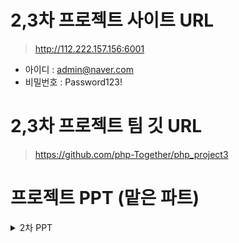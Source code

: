 
# 2,3차 프로젝트 사이트 URL
> http://112.222.157.156:6001
- 아이디 : admin@naver.com
- 비밀번호 : Password123!

# 2,3차 프로젝트 팀 깃 URL
> https://github.com/php-Together/php_project3

# 프로젝트 PPT (맡은 파트)
<details markdown="1">
<summary>2차 PPT</summary>
  
![image](https://github.com/kktofu720/PHP-2nd-project/assets/142575027/c6b77422-c765-4974-987c-245c51e50695)
![image](https://github.com/kktofu720/PHP-2nd-project/assets/142575027/9994295b-c0a8-4e52-9ed8-f0eedae51778)
![image](https://github.com/kktofu720/PHP-2nd-project/assets/142575027/888d8e8d-0876-470d-b54f-e7420090f7cd)
![image](https://github.com/kktofu720/PHP-2nd-project/assets/142575027/1078d73f-8804-42cb-bfad-9c576b52f904)
![image](https://github.com/kktofu720/PHP-2nd-project/assets/142575027/e8d01832-9bb3-43c4-be0a-8999242e6870)
![image](https://github.com/kktofu720/PHP-2nd-project/assets/142575027/cd2e506f-b0be-4a4a-800e-748b82aec676)
![image](https://github.com/kktofu720/PHP-2nd-project/assets/142575027/553bb0ed-0ea0-413a-a511-52e5196eb5ac)
![image](https://github.com/kktofu720/PHP-2nd-project/assets/142575027/bc05e29c-14f1-497e-ad26-3102e316da42)
![image](https://github.com/kktofu720/PHP-2nd-project/assets/142575027/6a292dd0-c644-41fc-b014-e91303cd858e)
![image](https://github.com/kktofu720/PHP-2nd-project/assets/142575027/b76b7cd7-be91-431d-8181-31a6cb65331a)
![image](https://github.com/kktofu720/PHP-2nd-project/assets/142575027/33021c0d-8fd8-4d13-8942-0e405ef8af0c)
> 업무추가/더보기버튼 기능
- 우측 상단에 있는 업무추가 버튼을 누르면 작성모달을 통해 상위업무를 추가할 수 있습니다.
- 업무명 옆에 있는 더보기 버튼을 누르면 메뉴바가 뜨는데 상세모달을 띄울 수 있는 자세히보기 버튼과 <br>
하위업무를 추가할 수 있는 버튼이 있습니다.
- 상위업무에서 눌렀을 땐 자세히보기/하위업무추가 버튼이 뜨고 <br>
하위업무에서 눌렀을 땐 하위업무를 추가할 수 없게 자세히보기 버튼만 뜹니다.
> 수정 기능
- 업무명과 시작일/마감일의 달력을 클릭 시 바로 수정을 할 수 있으며 차트도 변경됩니다.
<br>

![image](https://github.com/kktofu720/PHP-2nd-project/assets/142575027/0ee1814d-9197-4ffd-881a-01969d7207ab)
> 새 업무 추가 문구 출력
- 새 프로젝트를 만들고 업무가 없는 상태에서 문구가 출력됩니다.
> 검색 기능
- 검색란에 업무명/담당자/상태를 검색할 수 있습니다.
- 입력한 키워드를 포함한 업무만 뜨게 됩니다.
> 정렬 기능
- 화살표 모양을 누르면 정렬을 할 수 있습니다.
- 한 번 누르면 오름차순, 두 번 누르면 내림차순, 세 번 누르면 정렬해제가 됩니다.
<br>

![image](https://github.com/kktofu720/PHP-2nd-project/assets/142575027/e4e99797-bc49-4707-b6f6-df3452a45c61)
![image](https://github.com/kktofu720/PHP-2nd-project/assets/142575027/c0e049ef-e59d-4399-9283-09003869dedb)



</details>
